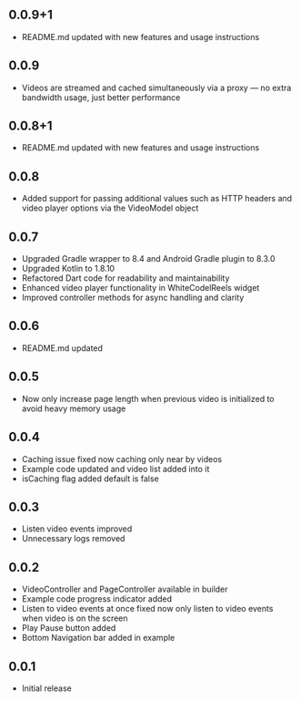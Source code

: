 ## 0.0.9+1

- README.md updated with new features and usage instructions

## 0.0.9

- Videos are streamed and cached simultaneously via a proxy — no extra bandwidth usage, just better performance

## 0.0.8+1

- README.md updated with new features and usage instructions

## 0.0.8

- Added support for passing additional values such as HTTP headers and video player options via the VideoModel object

## 0.0.7

- Upgraded Gradle wrapper to 8.4 and Android Gradle plugin to 8.3.0
- Upgraded Kotlin to 1.8.10
- Refactored Dart code for readability and maintainability
- Enhanced video player functionality in WhiteCodelReels widget
- Improved controller methods for async handling and clarity

## 0.0.6

- README.md updated

## 0.0.5

- Now only increase page length when previous video is initialized to avoid heavy memory usage

## 0.0.4

- Caching issue fixed now caching only near by videos
- Example code updated and video list added into it
- isCaching flag added default is false

## 0.0.3

- Listen video events improved
- Unnecessary logs removed

## 0.0.2

- VideoController and PageController available in builder
- Example code progress indicator added
- Listen to video events at once fixed now only listen to video events when video is on the screen
- Play Pause button added
- Bottom Navigation bar added in example

## 0.0.1

- Initial release
